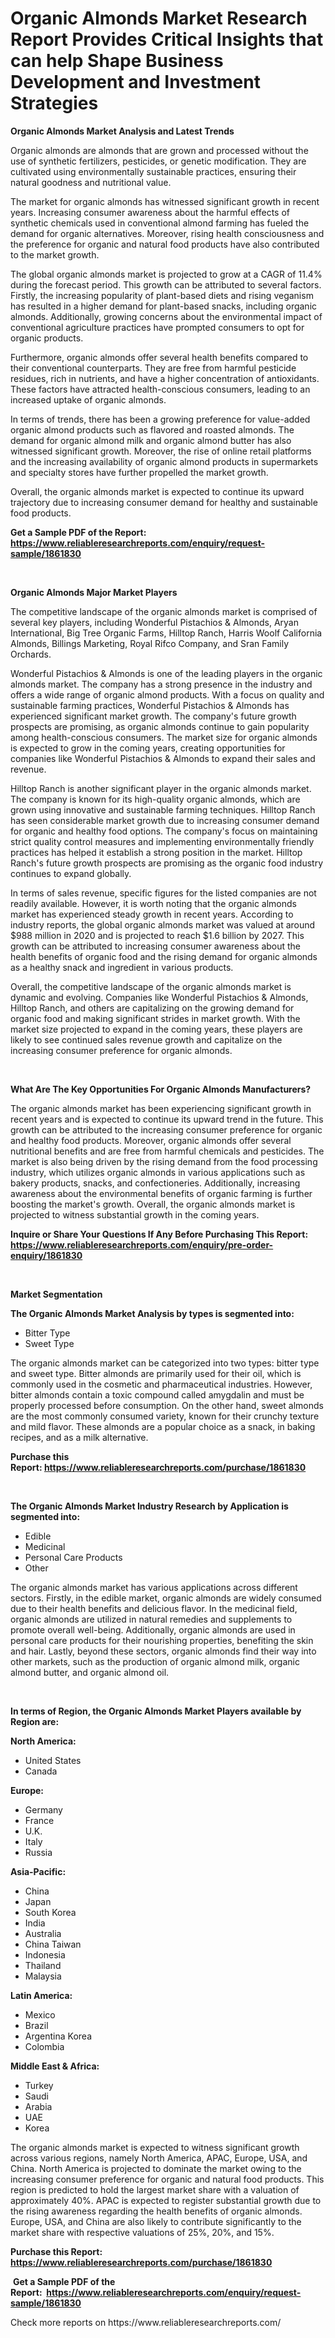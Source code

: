 <p><h1>Organic Almonds Market Research Report Provides Critical Insights that can help Shape Business Development and Investment Strategies</h1></p><p><strong>Organic Almonds Market Analysis and Latest Trends</strong></p>
<p><p>Organic almonds are almonds that are grown and processed without the use of synthetic fertilizers, pesticides, or genetic modification. They are cultivated using environmentally sustainable practices, ensuring their natural goodness and nutritional value.</p><p>The market for organic almonds has witnessed significant growth in recent years. Increasing consumer awareness about the harmful effects of synthetic chemicals used in conventional almond farming has fueled the demand for organic alternatives. Moreover, rising health consciousness and the preference for organic and natural food products have also contributed to the market growth.</p><p>The global organic almonds market is projected to grow at a CAGR of 11.4% during the forecast period. This growth can be attributed to several factors. Firstly, the increasing popularity of plant-based diets and rising veganism has resulted in a higher demand for plant-based snacks, including organic almonds. Additionally, growing concerns about the environmental impact of conventional agriculture practices have prompted consumers to opt for organic products.</p><p>Furthermore, organic almonds offer several health benefits compared to their conventional counterparts. They are free from harmful pesticide residues, rich in nutrients, and have a higher concentration of antioxidants. These factors have attracted health-conscious consumers, leading to an increased uptake of organic almonds.</p><p>In terms of trends, there has been a growing preference for value-added organic almond products such as flavored and roasted almonds. The demand for organic almond milk and organic almond butter has also witnessed significant growth. Moreover, the rise of online retail platforms and the increasing availability of organic almond products in supermarkets and specialty stores have further propelled the market growth.</p><p>Overall, the organic almonds market is expected to continue its upward trajectory due to increasing consumer demand for healthy and sustainable food products.</p></p>
<p><strong>Get a Sample PDF of the Report:&nbsp; <a href="https://www.reliableresearchreports.com/enquiry/request-sample/1861830">https://www.reliableresearchreports.com/enquiry/request-sample/1861830</a></strong></p>
<p>&nbsp;</p>
<p><strong>Organic Almonds Major Market Players</strong></p>
<p><p>The competitive landscape of the organic almonds market is comprised of several key players, including Wonderful Pistachios & Almonds, Aryan International, Big Tree Organic Farms, Hilltop Ranch, Harris Woolf California Almonds, Billings Marketing, Royal Rifco Company, and Sran Family Orchards.</p><p>Wonderful Pistachios & Almonds is one of the leading players in the organic almonds market. The company has a strong presence in the industry and offers a wide range of organic almond products. With a focus on quality and sustainable farming practices, Wonderful Pistachios & Almonds has experienced significant market growth. The company's future growth prospects are promising, as organic almonds continue to gain popularity among health-conscious consumers. The market size for organic almonds is expected to grow in the coming years, creating opportunities for companies like Wonderful Pistachios & Almonds to expand their sales and revenue.</p><p>Hilltop Ranch is another significant player in the organic almonds market. The company is known for its high-quality organic almonds, which are grown using innovative and sustainable farming techniques. Hilltop Ranch has seen considerable market growth due to increasing consumer demand for organic and healthy food options. The company's focus on maintaining strict quality control measures and implementing environmentally friendly practices has helped it establish a strong position in the market. Hilltop Ranch's future growth prospects are promising as the organic food industry continues to expand globally.</p><p>In terms of sales revenue, specific figures for the listed companies are not readily available. However, it is worth noting that the organic almonds market has experienced steady growth in recent years. According to industry reports, the global organic almonds market was valued at around $988 million in 2020 and is projected to reach $1.6 billion by 2027. This growth can be attributed to increasing consumer awareness about the health benefits of organic food and the rising demand for organic almonds as a healthy snack and ingredient in various products.</p><p>Overall, the competitive landscape of the organic almonds market is dynamic and evolving. Companies like Wonderful Pistachios & Almonds, Hilltop Ranch, and others are capitalizing on the growing demand for organic food and making significant strides in market growth. With the market size projected to expand in the coming years, these players are likely to see continued sales revenue growth and capitalize on the increasing consumer preference for organic almonds.</p></p>
<p>&nbsp;</p>
<p><strong>What Are The Key Opportunities For Organic Almonds Manufacturers?</strong></p>
<p><p>The organic almonds market has been experiencing significant growth in recent years and is expected to continue its upward trend in the future. This growth can be attributed to the increasing consumer preference for organic and healthy food products. Moreover, organic almonds offer several nutritional benefits and are free from harmful chemicals and pesticides. The market is also being driven by the rising demand from the food processing industry, which utilizes organic almonds in various applications such as bakery products, snacks, and confectioneries. Additionally, increasing awareness about the environmental benefits of organic farming is further boosting the market's growth. Overall, the organic almonds market is projected to witness substantial growth in the coming years.</p></p>
<p><strong>Inquire or Share Your Questions If Any Before Purchasing This Report: <a href="https://www.reliableresearchreports.com/enquiry/pre-order-enquiry/1861830">https://www.reliableresearchreports.com/enquiry/pre-order-enquiry/1861830</a></strong></p>
<p>&nbsp;</p>
<p><strong>Market Segmentation</strong></p>
<p><strong>The Organic Almonds Market Analysis by types is segmented into:</strong></p>
<p><ul><li>Bitter Type</li><li>Sweet Type</li></ul></p>
<p><p>The organic almonds market can be categorized into two types: bitter type and sweet type. Bitter almonds are primarily used for their oil, which is commonly used in the cosmetic and pharmaceutical industries. However, bitter almonds contain a toxic compound called amygdalin and must be properly processed before consumption. On the other hand, sweet almonds are the most commonly consumed variety, known for their crunchy texture and mild flavor. These almonds are a popular choice as a snack, in baking recipes, and as a milk alternative.</p></p>
<p><strong>Purchase this Report:&nbsp;<a href="https://www.reliableresearchreports.com/purchase/1861830">https://www.reliableresearchreports.com/purchase/1861830</a></strong></p>
<p>&nbsp;</p>
<p><strong>The Organic Almonds Market Industry Research by Application is segmented into:</strong></p>
<p><ul><li>Edible</li><li>Medicinal</li><li>Personal Care Products</li><li>Other</li></ul></p>
<p><p>The organic almonds market has various applications across different sectors. Firstly, in the edible market, organic almonds are widely consumed due to their health benefits and delicious flavor. In the medicinal field, organic almonds are utilized in natural remedies and supplements to promote overall well-being. Additionally, organic almonds are used in personal care products for their nourishing properties, benefiting the skin and hair. Lastly, beyond these sectors, organic almonds find their way into other markets, such as the production of organic almond milk, organic almond butter, and organic almond oil.</p></p>
<p>&nbsp;</p>
<p><strong>In terms of Region, the Organic Almonds Market Players available by Region are:</strong></p>
<p>
    <p> <strong> North America: </strong>
        <ul>
            <li>United States</li>
            <li>Canada</li>
        </ul>
        </p> 
    <p> <strong> Europe: </strong>
        <ul>
            <li>Germany</li>
            <li>France</li>
            <li>U.K.</li>
            <li>Italy</li>
            <li>Russia</li>
        </ul>
        </p> 
    <p> <strong> Asia-Pacific: </strong>
        <ul>
            <li>China</li>
            <li>Japan</li>
            <li>South Korea</li>
            <li>India</li>
            <li>Australia</li>
            <li>China Taiwan</li>
            <li>Indonesia</li>
            <li>Thailand</li>
            <li>Malaysia</li>
        </ul>
        </p> 
    <p> <strong> Latin America: </strong>
        <ul>
            <li>Mexico</li>
            <li>Brazil</li>
            <li>Argentina Korea</li>
            <li>Colombia</li>
        </ul>
        </p> 
    <p> <strong> Middle East & Africa: </strong>
        <ul>
            <li>Turkey</li>
            <li>Saudi</li>
            <li>Arabia</li>
            <li>UAE</li>
            <li>Korea</li>
        </ul>
    </p>
    </p>
<p><p>The organic almonds market is expected to witness significant growth across various regions, namely North America, APAC, Europe, USA, and China. North America is projected to dominate the market owing to the increasing consumer preference for organic and natural food products. This region is predicted to hold the largest market share with a valuation of approximately 40%. APAC is expected to register substantial growth due to the rising awareness regarding the health benefits of organic almonds. Europe, USA, and China are also likely to contribute significantly to the market share with respective valuations of 25%, 20%, and 15%.</p></p>
<p><strong>Purchase this Report: <a href="https://www.reliableresearchreports.com/purchase/1861830">https://www.reliableresearchreports.com/purchase/1861830</a></strong></p>
<p>&nbsp;<strong>Get a Sample PDF of the Report:&nbsp;&nbsp;<a href="https://www.reliableresearchreports.com/enquiry/request-sample/1861830">https://www.reliableresearchreports.com/enquiry/request-sample/1861830</a></strong></p>
<p><strong></strong></p>
<p>Check more reports on https://www.reliableresearchreports.com/</p>